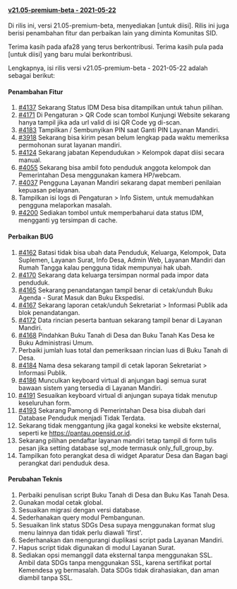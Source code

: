 #### [v21.05-premium-beta - 2021-05-22](https://github.com/OpenSID/premium/compare/v21.05-premium...rilis-dev)

Di rilis ini, versi 21.05-premium-beta, menyediakan [untuk diisi]. Rilis ini juga berisi penambahan fitur dan perbaikan lain yang diminta Komunitas SID.

Terima kasih pada afa28 yang terus berkontribusi. Terima kasih pula pada [untuk diisi] yang baru mulai berkontribusi.

Lengkapnya, isi rilis versi v21.05-premium-beta - 2021-05-22 adalah sebagai berikut:


#### Penambahan Fitur
1. [#4137](https://github.com/OpenSID/OpenSID/issues/4137) Sekarang Status IDM Desa bisa ditampilkan untuk tahun pilihan.
2. [#4171](https://github.com/OpenSID/OpenSID/issues/4171) Di Pengaturan > QR Code scan tombol Kunjungi Website sekarang hanya tampil jika ada url valid di isi QR Code yg di-scan.
3. [#4183](https://github.com/OpenSID/OpenSID/issues/4183) Tampilkan / Sembunyikan PIN saat Ganti PIN Layanan Mandiri.
4. [#3918](https://github.com/OpenSID/OpenSID/issues/3918) Sekarang bisa kirim pesan belum lengkap pada waktu memeriksa permohonan surat layanan mandiri.
5. [#4124](https://github.com/OpenSID/OpenSID/issues/4124) Sekarang jabatan Kependudukan > Kelompok dapat diisi secara manual.
6. [#4055](https://github.com/OpenSID/OpenSID/issues/4055) Sekarang bisa ambil foto penduduk anggota kelompok dan Pemerintahan Desa menggunakan kamera HP/webcam.
7. [#4037](https://github.com/OpenSID/OpenSID/issues/4037) Pengguna Layanan Mandiri sekarang dapat memberi penilaian kepuasan pelayanan.
8. Tampilkan isi logs di Pengaturan > Info Sistem, untuk memudahkan pengguna melaporkan masalah.
9. [#4200](https://github.com/OpenSID/OpenSID/issues/4200) Sediakan tombol untuk memperbaharui data status IDM, mengganti yg tersimpan di cache.


#### Perbaikan BUG
1. [#4162](https://github.com/OpenSID/OpenSID/issues/4162) Batasi tidak bisa ubah data Penduduk, Keluarga, Kelompok, Data Suplemen, Layanan Surat, Info Desa, Admin Web, Layanan Mandiri dan Rumah Tangga kalau pengguna tidak mempunyai hak ubah.
2. [#4170](https://github.com/OpenSID/OpenSID/issues/4170) Sekarang data keluarga tersimpan normal pada impor data penduduk.
3. [#4165](https://github.com/OpenSID/OpenSID/issues/4165) Sekarang penandatangan tampil benar di cetak/unduh Buku Agenda - Surat Masuk dan Buku Ekspedisi.
4. [#4167](https://github.com/OpenSID/OpenSID/issues/4167) Sekarang laporan cetak/unduh Sekretariat > Informasi Publik ada blok penandatangan.
5. [#4172](https://github.com/OpenSID/OpenSID/issues/4172) Data rincian peserta bantuan sekarang tampil benar di Layanan Mandiri.
6. [#4168](https://github.com/OpenSID/OpenSID/issues/4168) Pindahkan Buku Tanah di Desa dan Buku Tanah Kas Desa ke Buku Administrasi Umum.
7. Perbaiki jumlah luas total dan pemeriksaan rincian luas di Buku Tanah di Desa.
8. [#4184](https://github.com/OpenSID/OpenSID/issues/4184) Nama desa sekarang tampil di cetak laporan Sekretariat > Informasi Publik.
9. [#4186](https://github.com/OpenSID/OpenSID/issues/4186) Munculkan keyboard virtual di anjungan bagi semua surat bawaan sistem yang tersedia di Layanan Mandiri.
10. [#4191](https://github.com/OpenSID/OpenSID/issues/4191) Sesuaikan keyboard virtual di anjungan supaya tidak menutup keseluruhan form.
11. [#4193](https://github.com/OpenSID/OpenSID/issues/4193) Sekarang Pamong di Pemerintahan Desa bisa diubah dari Database Penduduk menjadi Tidak Terdata.
12. Sekarang tidak menggantung jika gagal koneksi ke website eksternal, seperti ke https://pantau.opensid.or.id.
13. Sekarang pilihan pendaftar layanan mandiri tetap tampil di form tulis pesan jika setting database sql_mode termasuk only_full_group_by.
14. Tampilkan foto perangkat desa di widget Aparatur Desa dan Bagan bagi perangkat dari penduduk desa.


#### Perubahan Teknis
1. Perbaiki penulisan script Buku Tanah di Desa dan Buku Kas Tanah Desa.
2. Gunakan modal cetak global.
3. Sesuaikan migrasi dengan versi database.
4. Sederhanakan query modul Pembangunan.
5. Sesuaikan link status SDGs Desa supaya menggunakan format slug menu lainnya dan tidak perlu diawali 'first'.
6. Sederhanakan dan mengurangi duplikasi script pada Layanan Mandiri.
7. Hapus script tidak digunakan di modul Layanan Surat.
8. Sediakan opsi memanggil data eksternal tanpa menggunakan SSL. Ambil data SDGs tanpa menggunakan SSL, karena sertifikat portal Kemendesa yg bermasalah. Data SDGs tidak dirahasiakan, dan aman diambil tanpa SSL.
